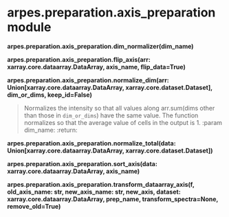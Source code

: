 arpes.preparation.axis\_preparation module
==========================================

**arpes.preparation.axis\_preparation.dim\_normalizer(dim\_name)**

**arpes.preparation.axis\_preparation.flip\_axis(arr:
xarray.core.dataarray.DataArray, axis\_name, flip\_data=True)**

**arpes.preparation.axis\_preparation.normalize\_dim(arr:
Union\[xarray.core.dataarray.DataArray, xarray.core.dataset.Dataset\],
dim\_or\_dims, keep\_id=False)**

> Normalizes the intensity so that all values along arr.sum(dims other
> than those in `dim_or_dims`) have the same value. The function
> normalizes so that the average value of cells in the output is 1.
> :param dim\_name: :return:

**arpes.preparation.axis\_preparation.normalize\_total(data:
Union\[xarray.core.dataarray.DataArray, xarray.core.dataset.Dataset\])**

**arpes.preparation.axis\_preparation.sort\_axis(data:
xarray.core.dataarray.DataArray, axis\_name)**

**arpes.preparation.axis\_preparation.transform\_dataarray\_axis(f,
old\_axis\_name: str, new\_axis\_name: str, new\_axis, dataset:
xarray.core.dataarray.DataArray, prep\_name, transform\_spectra=None,
remove\_old=True)**
